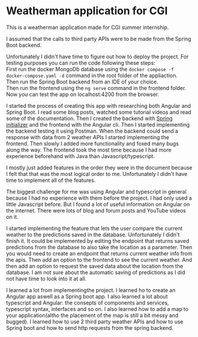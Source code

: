 # Weatherman application for CGI  

This is a weatherman application made for CGI summer internship. 

I assumed that the calls to third party APIs were to be made from the Spring Boot backend. 

Unfortunately I didn't have time to figure out how to deploy the project. For testing purposes you can run the code following these steps:  
First run the docker MongoDb database using the `docker compose -f docker-compose.yaml -d` command in the root folder of the appliaction.  
Then run the Spring Boot backend from an IDE of your choice.  
Then run the frontend using the `ng serve` command in the frontend folder.  
Now you can test the app on localhost:4200 from the browser. 

I started the process of creating this app with researching both Angular and Spring Boot. I read some blog posts, watched some tutorial 
videos and read some of the documentation. Then I created the backend with [Spring initializer](https://start.spring.io/) and the frontend with the Angular cli. 
Then I started implementing the backend testing it using Postman. When the backend could send a response with data from 2 weather APIs I started implementing the frontend. 
Then slowly I added more functionality and foxed many bugs along the way. 
The frontend took the most time because I had more experience beforehand with Java than Javascript/typescript. 

I mostly just added features in the order they were in the document because I felt that that was the most logical order to me. Unfortunately I didn't have time to implement all of the features. 

The biggest challenge for me was using Angular and typescript in general because I had no experience with them before the project. I had only used a little Javascript before. 
But I found a lot of useful information on Angular on the internet. There were lots of blog and forum posts and YouTube videos on it. 

I started implementing the feature that lets the user compare the current weather to the predictions saved in the database. 
Unfortunately I didn't finish it. It could be implemented by editing the endpoint that returns saved predictions from the database to also take the location as a parameter. 
Then you would need to create an endpoint that returns current weather info from the apis. 
Then add an option to the frontend to see the current weather. And then add an option to request the saved data about the location from the database. 
I am not sure about the automatic saving of predictions as I did not have time to look into it at all. 

I learned a lot from implementingthe project. I learned ho to create an Angular app aswell as a Spring boot app. I also learned a lot about typescript and Angular: the consepts of components and services, typescript syntax, interfaces and so on. 
I also learned how to add a map to your application(altho the placement of the map is still a bit messy and bugged). 
I learned how to use 2 third party weather APIs and how to use Spring boot and how to send http requests from the spring backend. 
